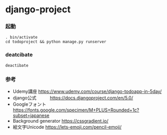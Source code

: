 # django-project
### 起動
```
. bin/activate
cd todoproject && python manage.py runserver
```

### deatcibate
```
deactibate
```

### 参考
- Udemy講座  https://www.udemy.com/course/django-todoapp-in-5day/
- django公式　　　https://docs.djangoproject.com/en/5.0/
- Googleフォント　https://fonts.google.com/specimen/M+PLUS+Rounded+1c?subset=japanese
- Background generator https://cssgradient.io/
- 絵文字Unicode https://lets-emoji.com/pencil-emoji/
